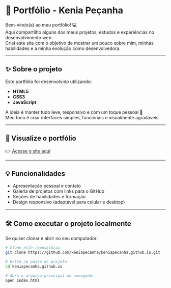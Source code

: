 # 🌸 Portfólio - Kenia Peçanha

Bem-vindo(a) ao meu portfólio! 💻  
Aqui compartilho alguns dos meus projetos, estudos e experiências no desenvolvimento web.  
Criei este site com o objetivo de mostrar um pouco sobre mim, minhas habilidades e a minha evolução como desenvolvedora.

---

## ✨ Sobre o projeto

Este portfólio foi desenvolvido utilizando:
- **HTML5**
- **CSS3**
- **JavaScript**

A ideia é manter tudo leve, responsivo e com um toque pessoal 🌷  
Meu foco é criar interfaces simples, funcionais e visualmente agradáveis.

---

## 🚀 Visualize o portfólio

👉 [Acesse o site aqui](https://keniapecanha.github.io)

---

## 💡 Funcionalidades

- Apresentação pessoal e contato  
- Galeria de projetos com links para o GitHub  
- Seções de habilidades e formação  
- Design responsivo (adaptável para celular e desktop)

---

## 🛠️ Como executar o projeto localmente

Se quiser clonar e abrir no seu computador:

```bash
# Clone este repositório
git clone https://github.com/keniapecanha/keniapecanha.github.io.git

# Entre na pasta do projeto
cd keniapecanha.github.io

# Abra o arquivo principal no navegador
open index.html
